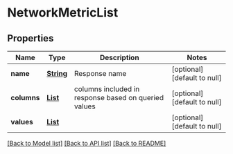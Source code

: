 # NetworkMetricList
## Properties

Name | Type | Description | Notes
------------ | ------------- | ------------- | -------------
**name** | [**String**](string.md) | Response name | [optional] [default to null]
**columns** | [**List**](string.md) | columns included in response based on queried values | [optional] [default to null]
**values** | [**List**](NetworkMetric.md) |  | [optional] [default to null]

[[Back to Model list]](../README.md#documentation-for-models) [[Back to API list]](../README.md#documentation-for-api-endpoints) [[Back to README]](../README.md)

